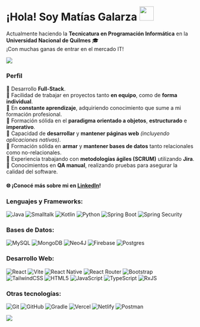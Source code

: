# ¡Hola! Soy Matías Galarza <img src="https://i.ibb.co/ZgtcQKQ/763208976534994964.png" width="38px"/>

Actualmente haciendo la **Tecnicatura en Programación Informática** en la **Universidad Nacional de Quilmes** 🎓<br>
¡Con muchas ganas de entrar en el mercado IT!

![](https://github-readme-stats.vercel.app/api/top-langs/?username=mjgalarza1&theme=dark&hide_border=false&include_all_commits=true&count_private=true&layout=compact)

### Perfil

📌 Desarrollo **Full-Stack**.<br>
📌 Facilidad de trabajar en proyectos tanto **en equipo**, como de **forma individual**.<br>
📌 En **constante aprendizaje**, adquiriendo conocimiento que sume a mi formación profesional.<br>
📌 Formación sólida en el **paradigma orientado a objetos**, **estructurado** e **imperativo**.<br>
📌 Capacidad de **desarrollar** y **mantener páginas web** _(incluyendo aplicaciones nativas)_.<br>
📌 Formación sólida en **armar** y **mantener bases de datos** tanto relacionales como no-relacionales.<br>
📌 Experiencia trabajando con **metodologías ágiles (SCRUM)** utilizando **Jira**.<br>
📌 Conocimientos en **QA manual**, realizando pruebas para asegurar la calidad del software.

#### 🌐 ¡Conocé más sobre mi en [LinkedIn](https://linkedin.com/in/matías-galarza)!

### Lenguajes y Frameworks:
![Java](https://img.shields.io/badge/java-%23ED8B00.svg?style=for-the-badge&logo=openjdk&logoColor=white)
![Smalltalk](https://img.shields.io/badge/smalltalk-%2331A8FF.svg?style=for-the-badge&logo=smalltalk&logoColor=white)
![Kotlin](https://img.shields.io/badge/kotlin-%237F52FF.svg?style=for-the-badge&logo=kotlin&logoColor=white)
![Python](https://img.shields.io/badge/python-3670A0?style=for-the-badge&logo=python&logoColor=ffdd54)
![Spring Boot](https://img.shields.io/badge/Spring%20Boot-brightgreen?style=for-the-badge&logo=spring-boot&logoColor=white)
![Spring Security](https://img.shields.io/badge/Spring%20Security-6DB33F?style=for-the-badge&logo=springsecurity&logoColor=white)

### Bases de Datos:
![MySQL](https://img.shields.io/badge/mysql-4479A1.svg?style=for-the-badge&logo=mysql&logoColor=white)
![MongoDB](https://img.shields.io/badge/MongoDB-%234ea94b.svg?style=for-the-badge&logo=mongodb&logoColor=white)
![Neo4J](https://img.shields.io/badge/Neo4j-008CC1?style=for-the-badge&logo=neo4j&logoColor=white)
![Firebase](https://img.shields.io/badge/firebase-a08021?style=for-the-badge&logo=firebase&logoColor=ffcd34)
![Postgres](https://img.shields.io/badge/postgres-%23316192.svg?style=for-the-badge&logo=postgresql&logoColor=white)

### Desarrollo Web:
![React](https://img.shields.io/badge/react-%2320232a.svg?style=for-the-badge&logo=react&logoColor=%2361DAFB)
![Vite](https://img.shields.io/badge/vite-%23646CFF.svg?style=for-the-badge&logo=vite&logoColor=white)
![React Native](https://img.shields.io/badge/react_native-%2320232a.svg?style=for-the-badge&logo=react&logoColor=%2361DAFB)
![React Router](https://img.shields.io/badge/React_Router-CA4245?style=for-the-badge&logo=react-router&logoColor=white)
![Bootstrap](https://img.shields.io/badge/bootstrap-%23563D7C.svg?style=for-the-badge&logo=bootstrap&logoColor=white)<br>
![TailwindCSS](https://img.shields.io/badge/tailwindcss-%2338B2AC.svg?style=for-the-badge&logo=tailwind-css&logoColor=white)
![HTML5](https://img.shields.io/badge/html5-%23E34F26.svg?style=for-the-badge&logo=html5&logoColor=white)
![JavaScript](https://img.shields.io/badge/javascript-%23323330.svg?style=for-the-badge&logo=javascript&logoColor=%23F7DF1E)
![TypeScript](https://img.shields.io/badge/typescript-%23007ACC.svg?style=for-the-badge&logo=typescript&logoColor=white)
![RxJS](https://img.shields.io/badge/rxjs-%23B7178C.svg?style=for-the-badge&logo=reactivex&logoColor=white)

### Otras tecnologías:
![Git](https://img.shields.io/badge/git-%23F05033.svg?style=for-the-badge&logo=git&logoColor=white)
![GitHub](https://img.shields.io/badge/github-%23121011.svg?style=for-the-badge&logo=github&logoColor=white)
![Gradle](https://img.shields.io/badge/Gradle-02303A.svg?style=for-the-badge&logo=Gradle&logoColor=white)
![Vercel](https://img.shields.io/badge/vercel-%23000000.svg?style=for-the-badge&logo=vercel&logoColor=white)
![Netlify](https://img.shields.io/badge/netlify-%23000000.svg?style=for-the-badge&logo=netlify&logoColor=#00C7B7)
![Postman](https://img.shields.io/badge/Postman-FF6C37?style=for-the-badge&logo=postman&logoColor=white)

![](https://github-readme-streak-stats.herokuapp.com/?user=mjgalarza1&theme=dark&hide_border=false)


